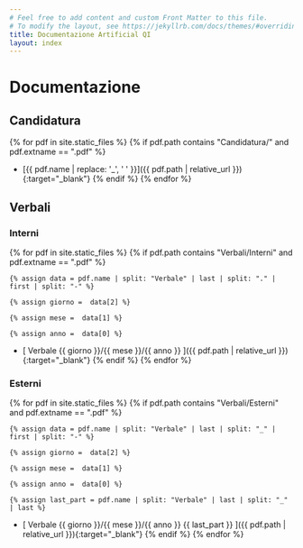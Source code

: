 ```yaml
---
# Feel free to add content and custom Front Matter to this file.
# To modify the layout, see https://jekyllrb.com/docs/themes/#overriding-theme-defaults
title: Documentazione Artificial QI
layout: index
---
```


# Documentazione

## Candidatura
<!-- così vado a prendermi i file pdf in Candidatura -->
{% for pdf in site.static_files %}
{% if pdf.path contains "Candidatura/" and pdf.extname == ".pdf" %}
- [{{ pdf.name | replace: '_', ' ' }}]({{ pdf.path | relative_url }}){:target="_blank"}
{% endif %}
{% endfor %}

## Verbali

### Interni
<!--  così vado a prendermi i file pdf in Verbali/Interni -->

{% for pdf in site.static_files %}
{% if pdf.path contains "Verbali/Interni" and pdf.extname == ".pdf" %}

    {% assign data = pdf.name | split: "Verbale" | last | split: "." | first | split: "-" %}

    {% assign giorno =  data[2] %}

    {% assign mese =  data[1] %}

    {% assign anno =  data[0] %}

- [ Verbale {{ giorno }}/{{ mese }}/{{ anno }} ]({{ pdf.path | relative_url }}){:target="_blank"}
{% endif %}
{% endfor %}

### Esterni
<!--  così vado a prendermi i file pdf in Verbali/Esterni -->
{% for pdf in site.static_files %}
{% if pdf.path contains "Verbali/Esterni" and pdf.extname == ".pdf" %}

    {% assign data = pdf.name | split: "Verbale" | last | split: "_" | first | split: "-" %}

    {% assign giorno =  data[2] %}

    {% assign mese =  data[1] %}

    {% assign anno =  data[0] %}

    {% assign last_part = pdf.name | split: "Verbale" | last | split: "_" | last %}

- [ Verbale {{ giorno }}/{{ mese }}/{{ anno }} {{ last_part }} ]({{ pdf.path | relative_url }}){:target="_blank"}
{% endif %}
{% endfor %}